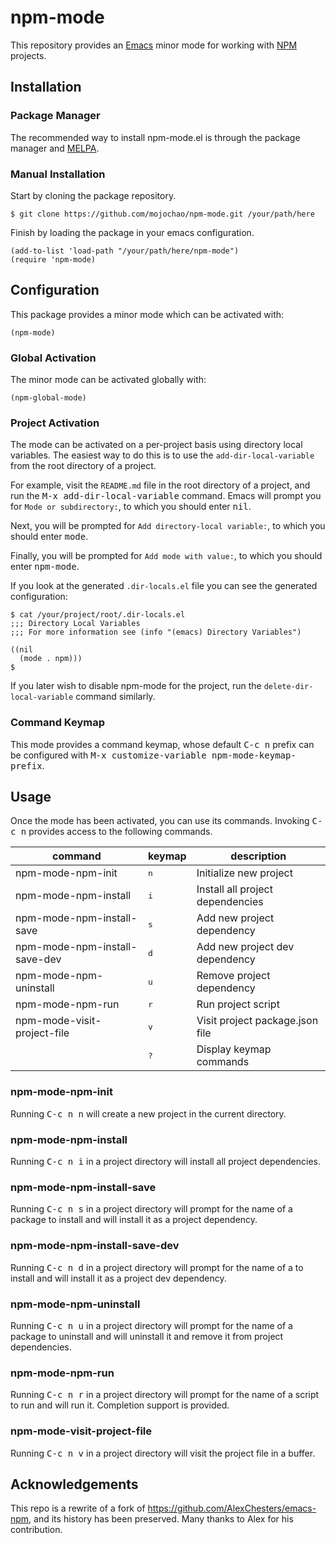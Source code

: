 # npm-mode

This repository provides an [Emacs](https://www.gnu.org/software/emacs/) minor 
mode for working with [NPM](https://www.npmjs.com/) projects.

## Installation

### Package Manager

The recommended way to install npm-mode.el is through the package manager
and [MELPA](https://github.com/milkypostman/melpa).

### Manual Installation

Start by cloning the package repository.

`$ git clone https://github.com/mojochao/npm-mode.git /your/path/here`

Finish by loading the package in your emacs configuration.

```
(add-to-list 'load-path "/your/path/here/npm-mode")
(require 'npm-mode)
```

## Configuration

This package provides a minor mode which can be activated with:

`(npm-mode)`

### Global Activation

The minor mode can be activated globally with:

`(npm-global-mode)`

### Project Activation

The mode can be activated on a per-project basis using directory local
variables. The easiest way to do this is to use the
`add-dir-local-variable` from the root directory of a project.

For example, visit the `README.md` file in the root directory
of a project, and run the <kbd>M-x add-dir-local-variable</kbd>
command. Emacs will prompt you for `Mode or subdirectory:`, to which
you should enter <kbd>nil</kbd>. 

Next, you will be prompted for `Add
directory-local variable:`, to which you should enter <kbd>mode</kbd>.

Finally, you will be prompted for `Add mode with value:`, to which you
should enter <kbd>npm-mode</kbd>.

If you look at the generated `.dir-locals.el` file you can see the 
generated configuration:

```
$ cat /your/project/root/.dir-locals.el
;;; Directory Local Variables
;;; For more information see (info "(emacs) Directory Variables")

((nil
  (mode . npm)))
$
```

If you later wish to disable npm-mode for the project, run the 
`delete-dir-local-variable` command similarly.

### Command Keymap

This mode provides a command keymap, whose default <kbd>C-c n</kbd>
prefix can be configured with <kbd>M-x customize-variable
npm-mode-keymap-prefix</kbd>.

## Usage

Once the mode has been activated, you can use its commands.  Invoking
<kbd>C-c n</kbd> provides access to the following commands. 

| command                       | keymap       | description                      |
|-------------------------------|--------------|----------------------------------|
| npm-mode-npm-init             | <kbd>n</kbd> | Initialize new project           |
| npm-mode-npm-install          | <kbd>i</kbd> | Install all project dependencies |
| npm-mode-npm-install-save     | <kbd>s</kbd> | Add new project dependency       |
| npm-mode-npm-install-save-dev | <kbd>d</kbd> | Add new project dev dependency   |
| npm-mode-npm-uninstall        | <kbd>u</kbd> | Remove project dependency        |
| npm-mode-npm-run              | <kbd>r</kbd> | Run project script               |
| npm-mode-visit-project-file   | <kbd>v</kbd> | Visit project package.json file  |
|                               | <kbd>?</kbd> | Display keymap commands          |

### npm-mode-npm-init

Running <kbd>C-c n n</kbd> will create a new project in the current directory.

### npm-mode-npm-install

Running <kbd>C-c n i</kbd> in a project directory will install all project
dependencies.

### npm-mode-npm-install-save

Running <kbd>C-c n s</kbd> in a project directory will prompt for the name of a
package to install and will install it as a project dependency.

### npm-mode-npm-install-save-dev

Running <kbd>C-c n d</kbd> in a project directory will prompt for the name of a
to install and will install it as a project dev dependency.

### npm-mode-npm-uninstall

Running <kbd>C-c n u</kbd> in a project directory will prompt for the name of a
package to uninstall and will uninstall it and remove it from project dependencies.

### npm-mode-npm-run

Running <kbd>C-c n r</kbd> in a project directory will prompt for the name of a
script to run and will run it. Completion support is provided.

### npm-mode-visit-project-file

Running <kbd>C-c n v</kbd> in a project directory will visit the project file
in a buffer.

## Acknowledgements

This repo is a rewrite of a fork of https://github.com/AlexChesters/emacs-npm, 
and its history has been preserved.  Many thanks to Alex for his contribution.
